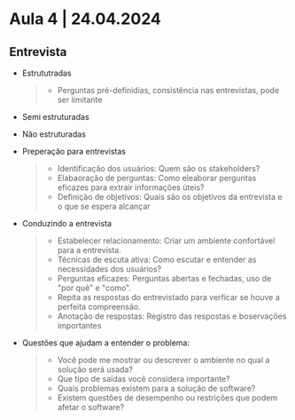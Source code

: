 # Aula 4 | 24.04.2024

## Entrevista

- Estrututradas
    >- Perguntas pré-definidias, consistência nas entrevistas, pode ser limitante
- Semi estruturadas
- Não estruturadas    

- Preperação para entrevistas
    > - Identificação dos usuários: Quem são os stakeholders?
    > - Elabaoração de perguntas: Como eleaborar perguntas eficazes para extrair informações úteis?
    > - Definição de objetivos: Quais são os objetivos da entrevista e o que se espera alcançar

- Conduzindo a entrevista
    > - Estabelecer relacionamento: Criar um ambiente confortável para a entrevista.
    > - Técnicas de escuta ativa: Como escutar e entender as necessidades dos usuários?
    > - Perguntas eficazes: Perguntas abertas e fechadas, uso de "por quê" e "como".
    > - Repita as respostas do entrevistado para verficar se houve a perfeita compreensão.
    > - Anotação de respostas: Registro das respostas e boservações importantes

- Questões que ajudam a entender o problema:
    > - Você pode me mostrar ou descrever o ambiente no qual a solução será usada?
    > - Que tipo de saídas você considera importante?
    > - Quais problemas existem para a solução de software?
    > - Existem questões de desempenho ou restrições que podem afetar o software?        